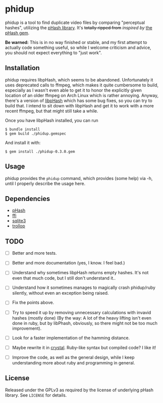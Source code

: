 # phidup

phidup is a tool to find duplicate video files by comparing "perceptual hashes", utilizing the [pHash library](http://www.phash.org). It's ~~totally ripped from~~ _inspired by_ [the pHash gem](https://github.com/toy/pHash).

**Be warned:** This is in no way finished or stable, and my first attempt to actually code something useful, so while I welcome criticism and advice, you should not expect everything to "just work".

## Installation

phidup requires libpHash, which seems to be abandoned. Unfortunately it uses deprecated calls to ffmpeg, which makes it quite cumbersome to build, especially as I wasn't even able to get it to honor the explicitly given location of an older ffmpeg on Arch Linux which is rather annoying. Anyway, there's a version of [libpHash](https://github.com/hszcg/pHash-0.9.6) which has some bug fixes, so you can try to build that. I intend to sit down with libpHash and get it to work with a more recent ffmpeg, but that might still take a while.

Once you have libpHash installed, you can run

    $ bundle install
    $ gem build ./phidup.gemspec

And install it with:

    $ gem install ./phidup-0.3.0.gem

## Usage

phidup provides the `phidup` command, which provides (some help) via -h, until I properly describe the usage here.

## Dependencies

* [pHash](http://www.phash.org/download/)
* [ffi](https://github.com/ffi/ffi#readme)
* [sqlite3](https://github.com/sparklemotion/sqlite3-ruby)
* [trollop](https://github.com/ManageIQ/trollop)

## TODO

- [ ] Better and more tests.
- [ ] Better and more documentation (yes, I know. I feel bad.)
- [ ] Understand why sometimes libpHash returns empty hashes. It's not even that much code, but I still don't understand it..
- [ ] Understand how it sometimes manages to magically crash phidup/ruby silently, without even an exception being raised.
- [ ] Fix the points above.
- [ ] Try to speed it up by removing unnecessary calculations with invavid hashes (mostly done) (By the way: A lot of the heavy lifting isn't even done in ruby, but by libPhash, obviously, so there might not be too much improvement).
- [ ] Look for a faster implementation of the hamming distance.
- [ ] Maybe rewrite it in [crystal](https://crystal-lang.org/). Ruby-like syntax but compiled code? I like it!
- [ ] Improve the code, as well as the general design, while I keep understanding more about ruby and programming in general.


## License

Released under the GPLv3 as required by the license of underlying pHash library.
See `LICENSE` for details.
